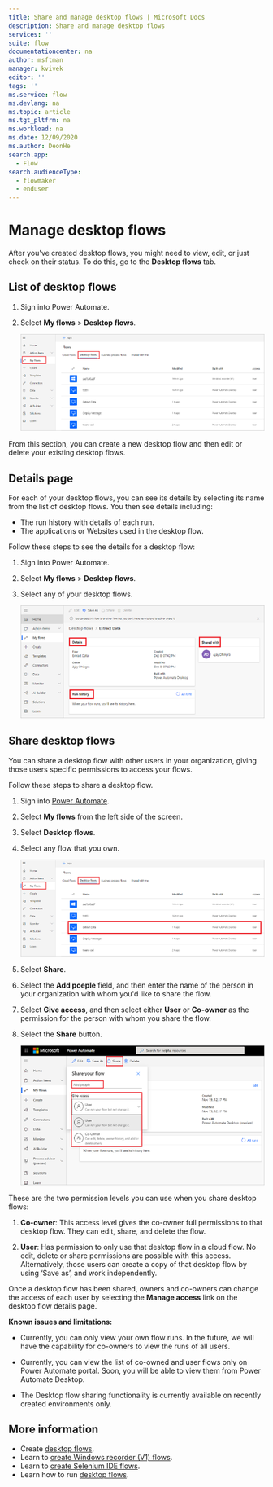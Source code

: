 ```yaml
---
title: Share and manage desktop flows | Microsoft Docs
description: Share and manage desktop flows
services: ''
suite: flow
documentationcenter: na
author: msftman
manager: kvivek
editor: ''
tags: ''
ms.service: flow
ms.devlang: na
ms.topic: article
ms.tgt_pltfrm: na
ms.workload: na
ms.date: 12/09/2020
ms.author: DeonHe
search.app: 
  - Flow
search.audienceType: 
  - flowmaker
  - enduser
---
```


# Manage desktop flows

After you've created desktop flows, you might need to view, edit, or just check on their status. To do this, go to the **Desktop flows** tab.

## List of desktop flows

1. Sign into Power Automate.
1. Select **My flows** > **Desktop flows**.

   ![View all desktop flows](../media/manage-desktop-flows/view-all.png "View all desktop flows")

From this section, you can create a new desktop flow and then edit or delete your existing desktop flows.

## Details page

For each of your desktop flows, you can see its details by selecting its name from the list of desktop flows. You then see details including:

-   The run history with details of each run.
-   The applications or Websites used in the desktop flow.

Follow these steps to see the details for a desktop flow:

1. Sign into Power Automate.
1. Select **My flows** > **Desktop flows**.
1. Select any of your desktop flows.

   ![View details](../media/manage-desktop-flows/view-details.png "View details")

## Share desktop flows

You can share a desktop flow with other users in your organization, giving those users specific permissions to access your flows.

Follow these steps to share a desktop flow.

1. Sign into [Power Automate](https://powerautomate.com).
1. Select **My flows** from the left side of the screen.
1. Select **Desktop flows**.
1. Select any flow that you own.

   ![Select a flow to share](../media/manage-desktop-flows/select-one.png)

1. Select **Share**.
1. Select the **Add poeple** field, and then enter the name of the person in your organization with whom you'd like to share the flow.
1. Select **Give access**, and then select either **User** or **Co-owner** as the permission for the person with whom you share the flow.
1. Select the **Share** button.

   ![Graphical user interface, application Description automatically generated](../media/manage-desktop-flows/sharing-ux.png)

These are the two permission levels you can use when you share desktop flows: 

1. **Co-owner**: This access level gives the co-owner full permissions to that desktop flow. They can edit, share, and delete the flow.

1. **User**: Has permission to only use that desktop flow in a cloud flow. No edit, delete or share permissions are possible with this access. Alternatively, those users can create a copy of that desktop flow by using ‘Save as’, and work independently.

Once a desktop flow has been shared, owners and co-owners can change the access of each user by selecting the **Manage access** link on the desktop flow details page.

**Known issues and limitations:**

- Currently, you can only view your own flow runs. In the future, we will have the capability for co-owners to view the runs of all users.

- Currently, you can view the list of co-owned and user flows only on Power Automate portal. Soon, you will be able to view them from Power Automate Desktop.

- The Desktop flow sharing functionality is currently available on recently created environments only.


## More information

- Create [desktop flows](create-flow.md).
- Learn to [create Windows recorder (V1) flows](create-desktop.md).
- Learn to [create Selenium IDE flows](create-web.md).
- Learn how to run [desktop flows](run-desktop-flow.md).
